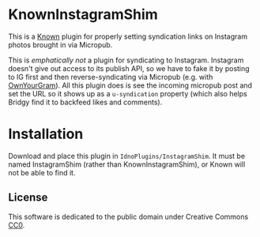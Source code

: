 # KnownInstagramShim

This is a [Known][] plugin for properly setting
syndication links on Instagram photos brought in via Micropub.

This is *emphatically not* a plugin for syndicating to
Instagram. Instagram doesn't give out access to its publish API, so we
have to fake it by posting to IG first and then reverse-syndicating
via Micropub (e.g. with [OwnYourGram][]). All this plugin does is see
the incoming micropub post and set the URL so it shows up as a
`u-syndication` property (which also helps Bridgy find it to backfeed
likes and comments).

# Installation

Download and place this plugin in `IdnoPlugins/InstagramShim`. It must be
named InstagramShim (rather than KnownInstagramShim), or Known will 
not be able to find it.

## License

This software is dedicated to the public domain under Creative Commons [CC0][].


[Known]: https://withknown.com
[OwnYourGram]: https://ownyourgram.com
[CC0]: http://creativecommons.org/publicdomain/zero/1.0/
